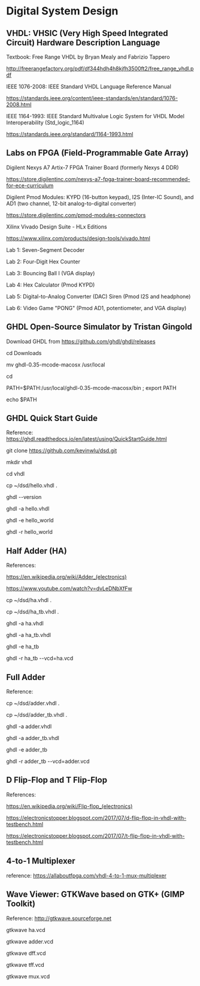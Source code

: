 # Digital System Design

## VHDL: VHSIC (Very High Speed Integrated Circuit) Hardware Description Language

Textbook: Free Range VHDL by Bryan Mealy and Fabrizio Tappero

http://freerangefactory.org/pdf/df344hdh4h8kjfh3500ft2/free_range_vhdl.pdf

IEEE 1076-2008: IEEE Standard VHDL Language Reference Manual

https://standards.ieee.org/content/ieee-standards/en/standard/1076-2008.html

IEEE 1164-1993: IEEE Standard Multivalue Logic System for VHDL Model Interoperability (Std_logic_1164)

https://standards.ieee.org/standard/1164-1993.html

## Labs on FPGA (Field-Programmable Gate Array)

Digilent Nexys A7 Artix-7 FPGA Trainer Board (formerly Nexys 4 DDR)

https://store.digilentinc.com/nexys-a7-fpga-trainer-board-recommended-for-ece-curriculum

Digilent Pmod Modules: KYPD (16-button keypad), I2S (Inter-IC Sound), and AD1 (two channel, 12-bit analog-to-digital converter)

https://store.digilentinc.com/pmod-modules-connectors

Xilinx Vivado Design Suite - HLx Editions

https://www.xilinx.com/products/design-tools/vivado.html

Lab 1: Seven-Segment Decoder

Lab 2: Four-Digit Hex Counter

Lab 3: Bouncing Ball I (VGA display)

Lab 4: Hex Calculator (Pmod KYPD)

Lab 5: Digital-to-Analog Converter (DAC) Siren (Pmod I2S and headphone)

Lab 6: Video Game "PONG" (Pmod AD1, potentiometer, and VGA display)

## GHDL Open-Source Simulator by Tristan Gingold

Download GHDL from https://github.com/ghdl/ghdl/releases

cd Downloads

mv ghdl-0.35-mcode-macosx /usr/local

cd

PATH=$PATH\:/usr/local/ghdl-0.35-mcode-macosx/bin ; export PATH

echo $PATH

## GHDL Quick Start Guide

Reference: https://ghdl.readthedocs.io/en/latest/using/QuickStartGuide.html

git clone https://github.com/kevinwlu/dsd.git

mkdir vhdl

cd vhdl

cp ~/dsd/hello.vhdl .

ghdl --version

ghdl -a hello.vhdl

ghdl -e hello_world

ghdl -r hello_world

## Half Adder (HA)

References:

https://en.wikipedia.org/wiki/Adder_(electronics)

https://www.youtube.com/watch?v=dvLeDNbXfFw

cp ~/dsd/ha.vhdl .

cp ~/dsd/ha_tb.vhdl .

ghdl -a ha.vhdl

ghdl -a ha_tb.vhdl

ghdl -e ha_tb

ghdl -r ha_tb --vcd=ha.vcd

## Full Adder

Reference: 

cp ~/dsd/adder.vhdl .

cp ~/dsd/adder_tb.vhdl .

ghdl -a adder.vhdl

ghdl -a adder_tb.vhdl

ghdl -e adder_tb

ghdl -r adder_tb --vcd=adder.vcd

## D Flip-Flop and T Flip-Flop

References:

https://en.wikipedia.org/wiki/Flip-flop_(electronics)

https://electronicstopper.blogspot.com/2017/07/d-flip-flop-in-vhdl-with-testbench.html

https://electronicstopper.blogspot.com/2017/07/t-flip-flop-in-vhdl-with-testbench.html

## 4-to-1 Multiplexer

reference: https://allaboutfpga.com/vhdl-4-to-1-mux-multiplexer

## Wave Viewer: GTKWave based on GTK+ (GIMP Toolkit)

Reference: http://gtkwave.sourceforge.net

gtkwave ha.vcd

gtkwave adder.vcd

gtkwave dff.vcd

gtkwave tff.vcd

gtkwave mux.vcd
